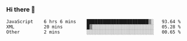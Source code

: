 ### Hi there 👋

<!--START_SECTION:waka-->

```text
JavaScript    6 hrs 6 mins    ███████████████████████▒░   93.64 %
XML           20 mins         █▒░░░░░░░░░░░░░░░░░░░░░░░   05.28 %
Other         2 mins          ░░░░░░░░░░░░░░░░░░░░░░░░░   00.65 %
```

<!--END_SECTION:waka-->

